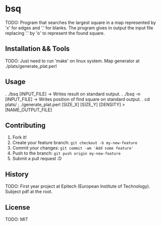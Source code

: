 # bsq

TODO:  Program that searches the largest square in a map represented by 'x' for edges and '.' for blanks. The program gives in output the input file replacing '.' by 'o' to represent the found square.

## Installation && Tools

TODO: Just need to run 'make' on linux system.
Map generator at ./plats/generate_plat.perl

## Usage

. ./bsq [INPUT_FILE] -> Writes result on standard output.
. ./bsq -n [INPUT_FILE] -> Writes position of find square on standard output.
. cd plats/ ; ./generate_plat.perl [SIZE_X] [SIZE_Y] [DENSITY] > [NAME_OUTPUT_FILE]

## Contributing

1. Fork it!
2. Create your feature branch: `git checkout -b my-new-feature`
3. Commit your changes: `git commit -am 'Add some feature'`
4. Push to the branch: `git push origin my-new-feature`
5. Submit a pull request :D

## History

TODO: First year project at Epitech (European Institute of Technology). Subject pdf at the root.

## License

TODO: MIT

